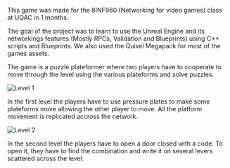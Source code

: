 This game was made for the 8INF960 (Networking for video games) class at UQAC in 1 months. 

The goal of the project was to learn to use the Unreal Engine and its networkings features (Mostly RPCs, Validation and Blueprints) using C++ scripts and Blueprints. We also used the Quixel Megapack for most of the games assets.

The game is a puzzle plateformer where two players have to cooperate to move through the level using the various plateforms and solve puzzles.

![Level 1]({{LOCAL_IMAGE_DIR}}/portfolio/UnrealNetwork/Level1.png "Level 1")

In the first level the players have to use pressure plates to make some plateforms move allowing the other player to move. All the platform movement is replicated accross the network.

![Level 2]({{LOCAL_IMAGE_DIR}}/portfolio/UnrealNetwork/Level2.png "Level 2")

In the second level the players have to open a door closed with a code. To open it, they have to find the combination and write it on several levers scattered across the level.